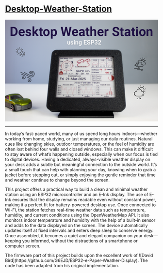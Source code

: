 # [Desktop-Weather-Station](https://circuitdigest.com/microcontroller-projects/)

![Main Image](https://github.com/jobitjoseph/Desktop-Weather-Station/blob/ccabbe9faf04c1585b6047bbfd509baff6436843/Images/Title%20Image.png)


---
<p>
  In today’s fast-paced world, many of us spend long hours indoors—whether working from home, studying, or just managing our daily routines. Natural cues like changing skies, outdoor temperatures, or the feel of humidity are often lost behind four walls and closed windows. This can make it difficult to stay aware of what’s happening outside, especially when our focus is tied to digital devices. Having a dedicated, always-visible weather display on your desk adds a subtle but meaningful connection to the outside world. It’s a small touch that can help with planning your day, knowing when to grab a jacket before stepping out, or simply enjoying the gentle reminder that time and weather continue to change beyond the screen.
</p>

<p>This project offers a practical way to build a clean and minimal weather station using an ESP32 microcontroller and an E-Ink display. The use of E-Ink ensures that the display remains readable even without constant power, making it a perfect fit for battery-powered desktop use. Once connected to Wi-Fi, the station fetches real-time weather data such as temperature, humidity, and current conditions using the OpenWeatherMap API. It also monitors indoor temperature and humidity with the help of a built-in sensor and adds to the data displayed on the screen. The device automatically updates itself at fixed intervals and enters deep sleep to conserve energy. Once assembled, it becomes a quiet and elegant companion on your desk—keeping you informed, without the distractions of a smartphone or computer screen.</p>
The firmware part of this project builds upon the excellent work of ![David Bird](https://github.com/G6EJD/ESP32-e-Paper-Weather-Display). The code has been adapted from his original implementation.



